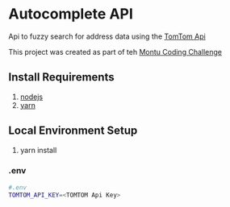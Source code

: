 # Autocomplete API
Api to fuzzy search for address data using the [TomTom Api](https://developer.tomtom.com/search-api/documentation/search-service/fuzzy-search)

This project was created as part of teh [Montu Coding Challenge](Challange.md) 

## Install Requirements

1. [nodejs](https://nodejs.org/en)
2. [yarn](https://classic.yarnpkg.com/en/docs/install)

## Local Environment Setup
1. yarn install

### .env
```bash
#.env
TOMTOM_API_KEY=<TOMTOM Api Key>
```
